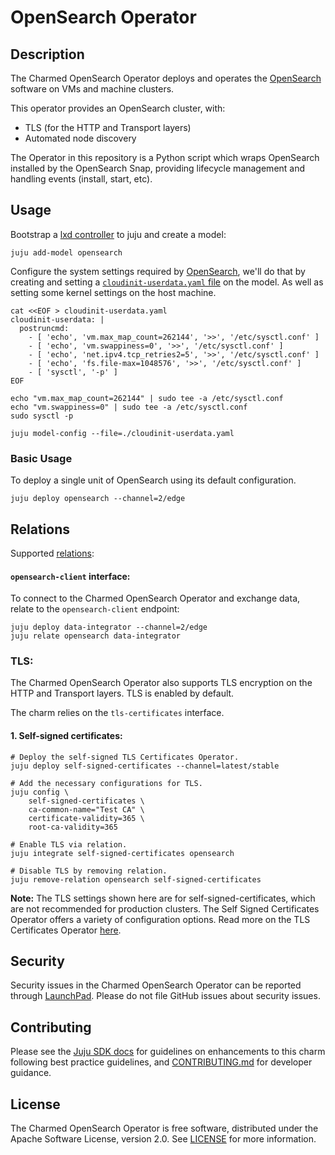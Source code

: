 # OpenSearch Operator

## Description

The Charmed OpenSearch Operator deploys and operates the [OpenSearch](https://opensearch.org/) software on VMs and machine clusters.

This operator provides an OpenSearch cluster, with:
- TLS (for the HTTP and Transport layers)
- Automated node discovery

The Operator in this repository is a Python script which wraps OpenSearch installed by the OpenSearch Snap, providing lifecycle management and handling events (install, start, etc).

## Usage

Bootstrap a [lxd controller](https://juju.is/docs/olm/lxd#heading--create-a-controller) to juju and create a model:

```shell
juju add-model opensearch
```

Configure the system settings required by [OpenSearch](https://opensearch.org/docs/2.6/opensearch/install/important-settings/),
we'll do that by creating and setting a [`cloudinit-userdata.yaml` file](https://juju.is/docs/olm/juju-model-config) on the model. 
As well as setting some kernel settings on the host machine.
```
cat <<EOF > cloudinit-userdata.yaml
cloudinit-userdata: |
  postruncmd:
    - [ 'echo', 'vm.max_map_count=262144', '>>', '/etc/sysctl.conf' ]
    - [ 'echo', 'vm.swappiness=0', '>>', '/etc/sysctl.conf' ]
    - [ 'echo', 'net.ipv4.tcp_retries2=5', '>>', '/etc/sysctl.conf' ]
    - [ 'echo', 'fs.file-max=1048576', '>>', '/etc/sysctl.conf' ]
    - [ 'sysctl', '-p' ]
EOF

echo "vm.max_map_count=262144" | sudo tee -a /etc/sysctl.conf
echo "vm.swappiness=0" | sudo tee -a /etc/sysctl.conf
sudo sysctl -p

juju model-config --file=./cloudinit-userdata.yaml
```

### Basic Usage
To deploy a single unit of OpenSearch using its default configuration.

```shell
juju deploy opensearch --channel=2/edge
```

## Relations

Supported [relations](https://juju.is/docs/olm/relations):

#### `opensearch-client` interface:

To connect to the Charmed OpenSearch Operator and exchange data, relate to the `opensearch-client` endpoint:

```shell
juju deploy data-integrator --channel=2/edge
juju relate opensearch data-integrator
```

### TLS:

The Charmed OpenSearch Operator also supports TLS encryption on the HTTP and Transport layers. TLS is enabled by default.

The charm relies on the `tls-certificates` interface.

#### 1. Self-signed certificates:

```shell
# Deploy the self-signed TLS Certificates Operator.
juju deploy self-signed-certificates --channel=latest/stable

# Add the necessary configurations for TLS.
juju config \
    self-signed-certificates \
    ca-common-name="Test CA" \
    certificate-validity=365 \
    root-ca-validity=365
    
# Enable TLS via relation.
juju integrate self-signed-certificates opensearch

# Disable TLS by removing relation.
juju remove-relation opensearch self-signed-certificates
```

**Note:** The TLS settings shown here are for self-signed-certificates, which are not recommended for production clusters. The Self Signed Certificates Operator offers a variety of configuration options. Read more on the TLS Certificates Operator [here](https://charmhub.io/self-signed-certificates).

## Security
Security issues in the Charmed OpenSearch Operator can be reported through [LaunchPad](https://wiki.ubuntu.com/DebuggingSecurity#How%20to%20File). Please do not file GitHub issues about security issues.

## Contributing

Please see the [Juju SDK docs](https://juju.is/docs/sdk) for guidelines on enhancements to this charm following best practice guidelines, and [CONTRIBUTING.md](https://github.com/canonical/opensearch-operator/blob/main/CONTRIBUTING.md) for developer guidance.

## License
The Charmed OpenSearch Operator is free software, distributed under the Apache Software License, version 2.0. See [LICENSE](https://github.com/canonical/opensearch-operator/blob/main/LICENSE) for more information.
